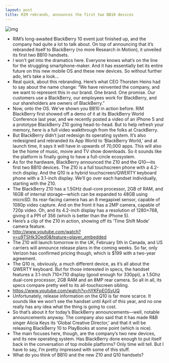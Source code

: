 ```yaml
---
layout: post
title: RIM rebrands, announces the first two BB10 devices
---
```

![img](http://media.idownloadblog.com/wp-content/uploads/2013/01/blackberry-10-event-header.jpg)
* RIM’s long-awaited BlackBerry 10 event just finished up, and the company had quite a lot to talk about. On top of announcing that it’s rebranded itself to BlackBerry (no more Research in Motion), it unveiled its first two BB10 handsets.
* I won’t get into the dramatics here. Everyone knows what’s on the line for the struggling smartphone-maker. And it has essentially bet its entire future on this new mobile OS and these new devices. So without further ado, let’s take a look…
* Real quick, about this rebranding. Here’s what CEO Thorsten Heins had to say about the name change: “We have reinvented the company, and we want to represent this in our brand. One brand. One promise. Our customers use a BlackBerry, our employees work for BlackBerry, and our shareholders are owners of BlackBerry.”
* Now, onto the OS. We’ve shown you BB10 in action before. RIM BlackBerry first showed off a demo of it at its BlackBerry World Conference last year, and we recently posted a video of an iPhone 5 and a prototype BlackBerry Z10 going head-to-head. But to help refresh your memory, here is a full video walkthrough from the folks at CrackBerry.
* But BlackBerry didn’t just redesign its operating system. It’s also redesigned and rebranded its App World to ‘BlackBerry World,’ and at launch time, it says it will have in upwards of 70,000 apps. This will also be the home of music, movie and TV show downloads. So it sounds like the platform is finally going to have a full-circle ecosystem.
* As for the hardware, BlackBerry announced the Z10 and the Q10—its first two BB10 devices. The Z10 is a full touchscreen phone with a 4.2-inch display. And the Q10 is a hybrid touchscreen/QWERTY keyboard phone with a 3.1-inch display. We’ll go over each handset individually, starting with the Z10.
* The BlackBerry Z10 has a 1.5GHz dual-core processor, 2GB of RAM, and 16GB of internal storage—which can be expanded to 48GB using microSD. Its rear-facing camera has an 8 megapixel sensor, capable of 1080p video capture. And on the front it has a 2MP camera, capable of 720p video. Oh, and its 4.2-inch display has a resolution of 1280×768, giving it a PPI of 356 (which is better than the iPhone 5).
* Here’s a clip of the Z10 in action, showing off its ‘Time Shift Mode’ camera feature.
* http://www.youtube.com/watch?v=u9TSHk3Oed0&feature=player_embedded
* The Z10 will launch tomorrow in the UK, February 5th in Canada, and US carriers will announce release plans in the coming weeks. So far, only Verizon has confirmed pricing though, which is $199 with a two-year agreement.
* The Q10 is, obviously, a much different device, as it’s all about the QWERTY keyboard. But for those interested in specs, the handset features a 3.1-inch 710×710 display (good enough for 330ppi), a 1.5Ghz dual-core processor, 2GB RAM and an 8MP rear camera. So all in all, its specs compare pretty well to its all-touchscreen sibling.
* https://www.youtube.com/watch?v=hYKFpEOSyUQ
* Unfortunately, release information on the Q10 is far more scarce. It sounds like we won’t see the handset until April of this year, and no one really has any idea what the thing is going to cost.
* So that’s about it for today’s BlackBerry announcements—well, notable announcements anyway. The company also said that it has made R&B singer Alicia Keys its ‘Global Creative Director,’ and that it will be releasing BlackBerry 10 to PlayBooks at some point (which is nice).
* The main focuses here, though, are the company’s two new devices, and its new operating system. Has BlackBerry done enough to put itself back in the conversation of top mobile platforms? Only time will tell. But I have to say, I’m pretty impressed with some of this stuff.
* What do you think of BB10 and the new Z10 and Q10 handsets?

